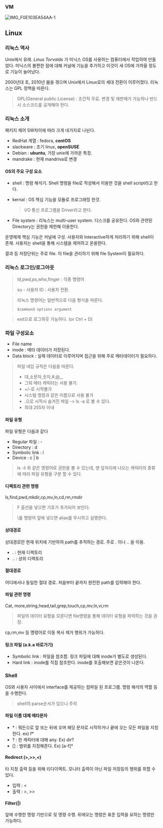 ### VM

![IMG_F0E103EA54AA-1](/Users/gilwoongkang/서재/skinfosec-edu/image/IMG_F0E103EA54AA-1.jpeg)

## Linux

### 리눅스 역사

Unix에서 유래. *Linus Torvalds* 가 미닉스 OS를 사용하는 컴퓨터에서 작업하여 만들었다. 미닉스의 불편한 점에 대해 커널에 기능을 추가하고 이것이 새 OS에 가까울 정도로 기능이 늘어났다. 

2000년대 초, 2010년 붐을 겪으며 Unix에서 Linux로의 세대 전환이 이루어졌다. 리눅스는 GPL 정책을 따른다.

> GPL(General public License) : 조건적 무료. 변경 및 재판매가 가능하나 반드시 소스코드를 공개해야 한다. 

### 리눅스 소개

패키지 제어 SW차이에 따라 크게 네가지로 나뉜다.

- RedHat 계열 : fedora, **centOS**
- slackware : 초기 linux, **openSUSE**
- Debian : **ubuntu**, 가장 unix에 가까운 특징.
- mandrake : 현재 mandriva로 변경

#### OS의 주요 구성 요소

- shell : 명령 해석기. Shell 명령을 file로 작성해서 이용한 것을 shell script라고 한다.

- kernal : OS 핵심 기능을 모듈로 프로그래밍 한것.

  > I/O 통신 프로그램을 Driver라고 한다.

- File system : 리눅스는 multi-user system. 디스크를 공유한다. OS와 관련된 Directory는 권한을 제한해 이용한다. 

운영체제 핵심 기능은 커널에 구성. 사용자와 Interactive하게 처리하기 위해 shell이 존재. 사용자는 shell을 통해 시스템을 제어하고 운용한다. 

결과 등 저장단위는 주로 file. 이 file을 관리하기 위해 file System이 필요하다.

### 리눅스 로그인/로그아웃

> Id,pwd,ps,who,finger : 각종 명령어
>
> su - 사용자 ID : 사용자 전환. 

> 리눅스 명령어는 일반적으로 다음 형식을 따른다.
>
> ```shell
> $command options argument
> ```

> exit으로 로그하웃 가능하다. (or Ctrl + D)

### 파일 구성요소

- File name
- inode : 메타 데이터가 저장된다.
- Data block : 실제 데이터로 이루어지며 접근을 위해 주로 메타데이터가 필요하다.

> 파일 네임 규칙은 다음을 따른다. 
>
> - 대,소문자,숫자,#,@,_
> - 그외 메타 캐릭터는 사용 불가.
> - +/-로 시작불가
> - 시스템 명령과 같은 이름으로 사용 불가
> - .으로 시작시 숨겨진 파일 -> ls -a 로 볼 수 있다.
> - 최대 255자 이내

#### 파일 유형

파일 유형은 다음과 같다

- Regular 파일 : -
- Directory : d
- Symbolic link : l
- Device : c | b

> ls -li 와 같은 명령어로 권한을 볼 수 있는데, 맨 앞자리에 나오는 캐릭터의 종류에 따라 파일 유형을 구분 할 수 있다.

#### 디렉토리 관련 명령

ls,find,pwd,mkdir,cp,mv,ln,cd,rm,rmdir

> F 옵션을 넣으면 기호가 추가되어 보인다.
>
> \를 명령어 앞에 넣으면 alias를 무시하고 실행한다. 

#### 상대경로

상대경로란 현재 위치에 기반하여 path를 추적하는 경로. 주로 . 이나 .. 을 이용. 

- . : 현재 디렉토리
- .. : 상위 디렉토리 

#### 절대경로

어디에서나 동일한 절대 경로. 처음부터 끝까지 완전한 path를 입력해야 한다.

#### 파일 관련 명령

Cat, more,string,head,tail,grep,touch,cp,mv,ln,vi,rm

> 파일의 데이터 유형을 모른다면 file명령을 통해 데이터 유형을 파악하는 것을 권장.

cp,rm,mv 등 명령어로 이동 복사 제거 행위가 가능하다.

#### 링크 파일 (a.k.a 바로가기)

- Symbolic link : 파일을 참조함. 링크 파일에 대해 inode가 별도로 생성된다.
- Hard link : inode를 직접 참조한다. inode를 호출해보면 같은것이 나온다.

### Shell

OS와 사용자 사이에서 interface를 제공하는 컴파일 된 프로그램. 명령 해석의 역할 등을 수행한다.

> shell의 parse순서가 있으니 주의

#### 파일 이름 대체 메타문자

- \* : 뭐든으로 앞 또는 뒤에 오며 해당 문자로 시작하거나 끝에 오는 모든 파일을 지칭한다. ex) f*
- ? : 한 캐릭터에 대해 any. Ex) dir?
- [] : 범위를 지정해준다. Ex) [a-f]*

#### Redirect (>,>>,<)

타 지정 출력 등을 위해 리다이렉트. 모니터 출력이 아닌 파일 저장등의 행위를 취할 수 있다.

- 입력 : <
- 출력 : >, >> 

#### Filter(|)

앞에 수행한 명령 기반으로 뒷 명령 수행. 뒤에오는 명령은 표준 입력을 요하는 명령만 가능하다.

